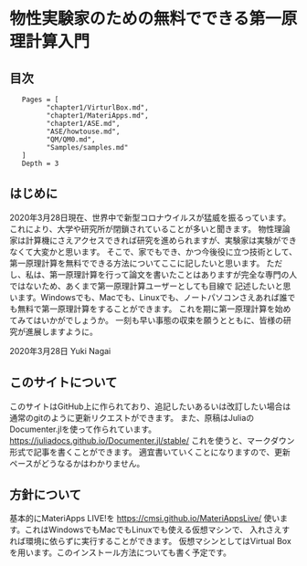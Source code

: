 # 物性実験家のための無料でできる第一原理計算入門

## 目次

 ```@contents
    Pages = [
          "chapter1/VirturlBox.md",
          "chapter1/MateriApps.md",
          "chapter1/ASE.md",
          "ASE/howtouse.md",
          "QM/QM0.md",
          "Samples/samples.md"
    ]
    Depth = 3
```

## はじめに
2020年3月28日現在、世界中で新型コロナウイルスが猛威を振るっています。
これにより、大学や研究所が閉鎖されていることが多いと聞きます。
物性理論家は計算機にさえアクセスできれば研究を進められますが、実験家は実験ができなくて大変かと思います。
そこで、家でもでき、かつ今後役に立つ技術として、第一原理計算を無料でできる方法についてここに記したいと思います。
ただし、私は、第一原理計算を行って論文を書いたことはありますが完全な専門の人ではないため、あくまで第一原理計算ユーザーとしても目線で
記述したいと思います。Windowsでも、Macでも、Linuxでも、ノートパソコンさえあれば誰でも無料で第一原理計算をすることができます。
これを期に第一原理計算を始めてみてはいかがでしょうか。
一刻も早い事態の収束を願うとともに、皆様の研究が進展しますように。

2020年3月28日 Yuki Nagai

## このサイトについて
このサイトはGitHub上に作られており、追記したいあるいは改訂したい場合は通常のgitのように更新リクエストができます。
また、原稿はJuliaのDocumenter.jlを使って作られています。
https://juliadocs.github.io/Documenter.jl/stable/
これを使うと、マークダウン形式で記事を書くことができます。
適宜書いていくことになりますので、更新ペースがどうなるかはわかりません。

## 方針について
基本的にMateriApps LIVE!を
https://cmsi.github.io/MateriAppsLive/
使います。これはWindowsでもMacでもLinuxでも使える仮想マシンで、
入れさえすれば環境に依らずに実行することができます。
仮想マシンとしてはVirtual Boxを用います。このインストール方法についても書く予定です。

